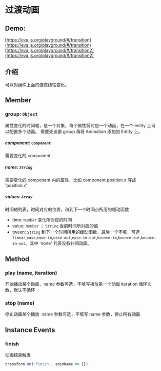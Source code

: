 # 过渡动画

## Demo:

[https://eva.js.org/playground/#/transition](https://eva.js.org/playground/#/transition)
[https://eva.js.org/playground/#/transition2](https://eva.js.org/playground/#/transition2)

## 介绍

可以对组件上面的值做线性变化。

## Member

### group: `Object`

属性变化的时间轴，是一个对象，每个属性将对应一个动画，在一个 entity 上可以配置多个动画。
需要先设置 group 再将 Animation 添加到 Entity 上。

##### component: `Component`

需要变化的 component

##### name: `String`

需要变化的 component 内的属性，比如 component.position.x 写成 'position.x'

##### values: `Array`

时间轴列表，时间对应的位置，和到下一个时间点所用的缓动函数

- time: `Number`
  变化所对应的时间
- value: `Number | String`
  当前时间所对应的值
- tween: `String`
  到下一个时间所用的缓动函数，最后一个不填，可选 `linear`,`ease`,`ease-in`,`ease-out`,`ease-in-out`,`bounce-in`,`bounce-out`,`bounce-in-out`。其中 'none' 代表没有补间动画。

## Method

### play (name, iteration)

开始播放某个动画，name 参数可选，不填写播放第一个动画
iteration 循环次数，默认不循环

### stop (name)

停止动画某个播放  name 参数可选，不填写 name 参数，停止所有动画

## Instance Events

### finish

动画结束触发

```js
transform.on('finish', animName => {})
```

<br/>
<br/>
<br/>
<br/>
<br/>
